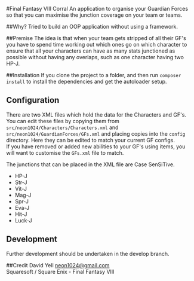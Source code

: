 #Final Fantasy VIII Corral
An application to organise your Guardian Forces so that you can maximise the junction coverage on your team or teams.

##Why?
Tried to build an OOP application without using a framework.

##Premise
The idea is that when your team gets stripped of all their GF's you have to spend time working out which ones go on which character to ensure that all your characters can have as many stats junctioned as possible without having any overlaps, such as one character having two HP-J.

##Installation
If you clone the project to a folder, and then run `composer install` to install the dependencies and get the autoloader setup.

## Configuration
There are two XML files which hold the data for the Characters and GF's. You can edit these files by copying them from `src/neon1024/Characters/Characters.xml` and `src/neon1024/GuardianForces/GFs.xml` and placing copies into the `config` directory. Here they can be edited to match your current GF configs.  
If you have removed or added new abilities to your GF's using items, you will want to customise the `GFs.xml` file to match.  

The junctions that can be placed in the XML file are Case SenSiTive.  
* HP-J
* Str-J
* Vit-J
* Mag-J
* Spr-J
* Eva-J
* Hit-J
* Luck-J

## Development
Further development should be undertaken in the develop branch.

##Credit
David Yell <neon1024@gmail.com>  
Squaresoft / Square Enix - Final Fantasy VIII

